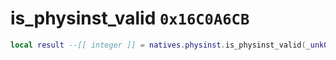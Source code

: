 # is_physinst_valid `0x16C0A6CB`

```lua
local result --[[ integer ]] = natives.physinst.is_physinst_valid(_unk0 --[[ integer ]])
```